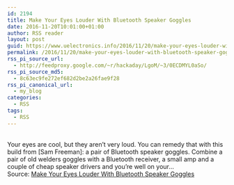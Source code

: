 ```yaml
---
id: 2194
title: Make Your Eyes Louder With Bluetooth Speaker Goggles
date: 2016-11-20T10:01:00+01:00
author: RSS reader
layout: post
guid: https://www.uelectronics.info/2016/11/20/make-your-eyes-louder-with-bluetooth-speaker-goggles/
permalink: /2016/11/20/make-your-eyes-louder-with-bluetooth-speaker-goggles/
rss_pi_source_url:
  - http://feedproxy.google.com/~r/hackaday/LgoM/~3/0ECDMYL0aSo/
rss_pi_source_md5:
  - 8c63ec9fe272ef682d2be2a26fae9f28
rss_pi_canonical_url:
  - my_blog
categories:
  - RSS
tags:
  - RSS
---
```

&#013;  
Your eyes are cool, but they aren’t very loud. You can remedy that with this build from [Sam Freeman]: a pair of Bluetooth speaker goggles. Combine a pair of old welders goggles with a Bluetooth receiver, a small amp and a couple of cheap speaker drivers and you’re well on your…&#013;  
Source: <a href="http://feedproxy.google.com/~r/hackaday/LgoM/~3/0ECDMYL0aSo/" target="_blank">Make Your Eyes Louder With Bluetooth Speaker Goggles</a>